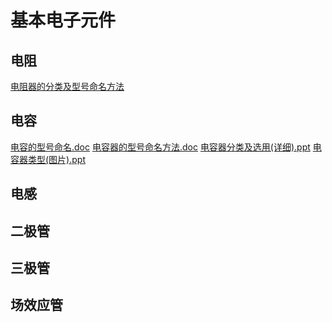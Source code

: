 <!-- BasicElectronicComponents.md --- 
;; 
;; Description: 
;; Author: Hongyi Wu(吴鸿毅)
;; Email: wuhongyi@qq.com 
;; Created: 日 6月 11 20:36:23 2017 (+0800)
;; Last-Updated: 日 6月 11 21:25:31 2017 (+0800)
;;           By: Hongyi Wu(吴鸿毅)
;;     Update #: 4
;; URL: http://wuhongyi.cn -->

# 基本电子元件

## 电阻

[电阻器的分类及型号命名方法](http://wuhongyi.cn/HardwareNote/pdf/Preamplifier/电阻器的分类及型号命名方法.pdf)


## 电容

[电容的型号命名.doc](http://wuhongyi.cn/HardwareNote/pdf/doc/电容的型号命名.doc)  [电容器的型号命名方法.doc](http://wuhongyi.cn/HardwareNote/pdf/doc/电容器的型号命名方法.doc)  [电容器分类及选用(详细).ppt](http://wuhongyi.cn/HardwareNote/pdf/ppt/电容器分类及选用(详细).ppt)  [电容器类型(图片).ppt](http://wuhongyi.cn/HardwareNote/pdf/ppt/电容器类型(图片).ppt)



## 电感



## 二极管



## 三极管



## 场效应管






<!-- BasicElectronicComponents.md ends here -->
